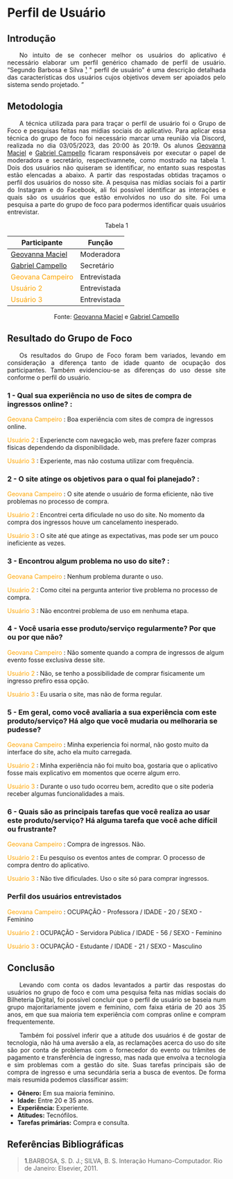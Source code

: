 # Perfil de Usuário

## Introdução

<p style="text-align: justify; text-indent: 2em;"> No intuito de se conhecer melhor os usuários do aplicativo é necessário elaborar um perfil genérico chamado de perfil de usuário. <q>Segundo Barbosa e Silva <a href="#Ref">¹</a> " perfil de usuário" é uma descrição detalhada das características dos usuários cujos objetivos devem ser apoiados pelo sistema sendo projetado. </q>  </p> 

## Metodologia

<p style="text-align: justify; text-indent: 2em;"> A técnica utilizada para para traçar o perfil de usuário foi o Grupo de Foco e pesquisas feitas nas mídias sociais do aplicativo. Para aplicar essa técnica do grupo de foco foi necessário marcar uma reunião via Discord, realizada no dia 03/05/2023, das 20:00 às 20:19. Os alunos <a href="https://github.com/manuziny">Geovanna Maciel</a> e <a href="https://github.com/G16C">Gabriel Campello</a>  ficaram responsáveis por executar o papel de moderadora e secretário, respectivamnete, como mostrado na tabela 1. Dois dos usuários não quiseram se identificar, no entanto suas respostas estão elencadas a abaixo. A partir das respostadas obtidas traçamos o perfil dos usuários do nosso site. A pesquisa nas mídias sociais foi a partir do Instagram e do Facebook, ali foi possível identificar as interações e quais são os usuários que estão envolvidos no uso do site. Foi uma pesquisa a parte do grupo de foco para podermos identificar quais usuários entrevistar.</p>

<center>

<p style="text-align: center;"> Tabela 1 </p> 

Participante | Função |
-------------|--------|
[Geovanna Maciel](https://github.com/manuziny) | Moderadora|
[Gabriel Campello](https://github.com/G16C)| Secretário|
<span style = "color: orange"> Geovana Campeiro </span>| Entrevistada
<span style = "color: orange"> Usuário 2 </span> | Entrevistada
<span style = "color: orange"> Usuário 3 </span> | Entrevistada

Fonte: <a href="https://github.com/manuziny">Geovanna Maciel</a> e <a href="https://github.com/G16C">Gabriel Campello</a>


</center>


## Resultado do Grupo de Foco

<p style="text-align: justify; text-indent: 2em"> Os resultados do Grupo de Foco foram bem variados, levando em consideração a diferença tanto de idade quanto de ocupação dos participantes. Também evidenciou-se as diferenças do uso desse site conforme o perfil do usuário. </p>

### 1 - Qual sua experiência no uso de sites de compra de ingressos online? :

<span style = "color: orange"> Geovana Campeiro </span>: Boa experiência com sites de compra de ingressos online.

<span style = "color: orange">Usuário 2 </span>: Experiencte com navegação web, mas prefere fazer compras físicas dependendo da disponibilidade.

<span style = "color: orange">Usuário 3 </span>: Experiente, mas não costuma utilizar com frequência.

### 2 - O site atinge os objetivos para o qual foi planejado? : 

<span style = "color: orange"> Geovana Campeiro </span>: O site atende o usuário de forma eficiente, não tive problemas no processo de compra.

<span style = "color: orange">Usuário 2 </span>: Encontrei certa dificulade no uso do site. No momento da compra dos ingressos houve um cancelamento inesperado.

<span style = "color: orange">Usuário 3 </span>: O site até que atinge as expectativas, mas pode ser um pouco ineficiente as vezes.

### 3 - Encontrou algum problema no uso do site? :

<span style = "color: orange"> Geovana Campeiro </span>: Nenhum problema durante o uso.

<span style = "color: orange">Usuário 2 </span>: Como citei na pergunta anterior tive problema no processo de compra.

<span style = "color: orange">Usuário 3 </span>: Não encontrei problema de uso em nenhuma etapa.

### 4 - Você usaria esse produto/serviço regularmente? Por que ou por que não?

<span style = "color: orange"> Geovana Campeiro </span>: Não somente quando a compra de ingressos de algum evento fosse exclusiva desse site.

<span style = "color: orange">Usuário 2 </span>: Não, se tenho a possibilidade de comprar fisicamente um ingresso prefiro essa opção.

<span style = "color: orange">Usuário 3 </span>: Eu usaria o site, mas não de forma regular.

### 5 - Em geral, como você avaliaria a sua experiência com este produto/serviço? Há algo que você mudaria ou melhoraria se pudesse?

<span style = "color: orange"> Geovana Campeiro </span>: Minha experiencia foi normal, não gosto muito da interface do site, acho ela muito carregada.

<span style = "color: orange">Usuário 2 </span>: Minha experiência não foi muito boa, gostaria que o aplicativo fosse mais explicativo em momentos que ocerre algum erro.

<span style = "color: orange">Usuário 3 </span>: Durante o uso tudo ocorreu bem, acredito que o site poderia receber algumas funcionalidades a mais.

### 6 - Quais são as principais tarefas que você realiza ao usar este produto/serviço? Há alguma tarefa que você ache difícil ou frustrante?

<span style = "color: orange"> Geovana Campeiro </span>: Compra de ingressos. Não.

<span style = "color: orange">Usuário 2 </span>: Eu pesquiso os eventos antes de comprar. O processo de compra dentro do aplicativo.

<span style = "color: orange">Usuário 3 </span>: Não tive dificulades. Uso o site só para comprar ingressos.

### Perfil dos usuários entrevistados

<span style = "color: orange"> Geovana Campeiro </span>: OCUPAÇÃO - Professora /  IDADE - 20 / SEXO - Feminino

<span style = "color: orange">Usuário 2 </span>: OCUPAÇÃO - Servidora Pública /  IDADE - 56 / SEXO - Feminino

<span style = "color: orange">Usuário 3 </span>: OCUPAÇÃO - Estudante /  IDADE - 21 / SEXO - Masculino

## Conclusão

<p style="text-align: justify; text-indent: 2em;"> Levando com conta os dados levantados a partir das respostas do usuários no grupo de foco e com uma pesquisa feita nas mídias sociais do Bilheteria Digital, foi possível concluir que o perfil de usuário se baseia num grupo majoritariamente jovem e feminino, com faixa etária de 20 aos 35 anos, em que sua maioria tem experiência com compras online e compram frequentemente. </p>
<p style="text-align: justify; text-indent: 2em;"> Também foi possível inferir que a atitude dos usuários é de gostar de tecnologia, não há uma aversão a ela, as reclamações acerca do uso do site são por conta de problemas com o fornecedor do evento ou trâmites de pagamento e transferência de ingresso, mas nada que envolva a tecnologia e sim problemas com a gestão do site. Suas tarefas principais são de compra de ingresso e uma secundária seria a busca de eventos. De forma mais resumida podemos classificar assim: </p>

- **Gênero:** Em sua maioria feminino.
- **Idade:** Entre 20 e 35 anos.
- **Experiência:** Experiente.
- **Atitudes:** Tecnófilos.
- **Tarefas primárias:** Compra e consulta.

## Referências Bibliográficas 

> <a id="Ref">1.</a>BARBOSA, S. D. J.; SILVA, B. S. Interação Humano-Computador. Rio de Janeiro: Elsevier, 2011.